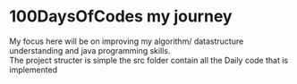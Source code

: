 # 100DaysOfCodes my journey
My focus here will be on improving my algorithm/ datastructure understanding and java programming skills.  
The project structer is simple the src folder contain all the Daily code that is implemented
